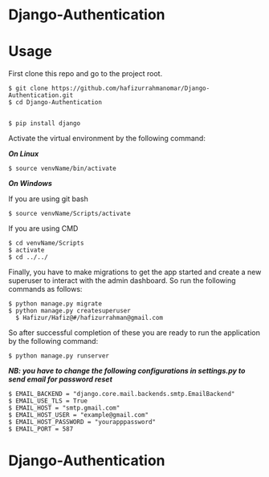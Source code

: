 # Django-Authentication 

Usage
=================

First clone this repo and go to the project root.

    $ git clone https://github.com/hafizurrahmanomar/Django-Authentication.git
    $ cd Django-Authentication


    $ pip install django
    


Activate the virtual environment by the following command:


***On Linux***

    $ source venvName/bin/activate
    
***On Windows***

If you are using git bash

    $ source venvName/Scripts/activate
    
If you are using CMD

    $ cd venvName/Scripts
    $ activate
    $ cd ../../
    

Finally, you have to make migrations to get the app started and create a new superuser to interact with the admin dashboard.
So run the following commands as follows:

    $ python manage.py migrate
    $ python manage.py createsuperuser
      $ Hafizur/Hafiz@#/hafizurrahman@gmail.com

So after successful completion of these you are ready to run the application by the following command:

    $ python manage.py runserver
  

***NB: you have to change the following configurations in settings.py to send email for password reset***


    $ EMAIL_BACKEND = "django.core.mail.backends.smtp.EmailBackend"
    $ EMAIL_USE_TLS = True
    $ EMAIL_HOST = "smtp.gmail.com"
    $ EMAIL_HOST_USER = "example@gmail.com"
    $ EMAIL_HOST_PASSWORD = "yourapppassword"
    $ EMAIL_PORT = 587


# Django-Authentication
